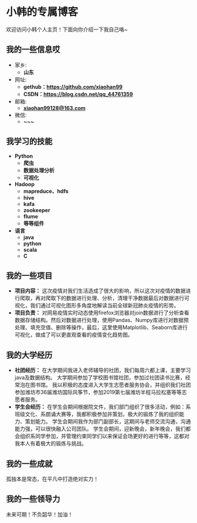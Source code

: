 # 小韩的专属博客

欢迎访问小韩个人主页！下面向你介绍一下我自己咯~

<!-- slide -->

## 我的一些信息哎

- 家乡:
  - **山东**
- 网址:
  - **gethub：<https://github.com/xiaohan99>**
  - **CSDN：<https://blog.csdn.net/qq_44761359>**
- 邮箱:
  - **xiaohan99128@163.com**
- 微信:
  - **~~~**

<!-- slide -->


## 我学习的技能

<!-- slide vertical=true -->

- **Python**
  - **爬虫**
  - **数据处理分析**
  - **可视化**
- **Hadoop**
  - **mapreduce、hdfs**
  - **hive**
  - **kafa**
  - **zookeeper**
  - **flume**
  - **等等组件** 
- **语言**
   - **java**
   - **python**
   - **scala**
   - **C**

<!-- slide vertical=true -->
<!-- slide -->

## 我的一些项目

<!-- slide vertical=true -->
- **项目内容：**
这次疫情对我们生活造成了很大的影响，所以这次对疫情的数据进行爬取，再对爬取下的数据进行处理、分析，清理干净数据最后对数据进行可视化，我们通过可视化图形多角度地解读当前全球新冠肺炎疫情的形势。
- **项目负责：**
对网易疫情实时动态使用firefox浏览器对join数据进行了分析查看数据存储结构。然后对数据进行处理，使用Pandas、Numpy库进行对数据预处理、填充空值、删除等操作，最后，这里使用Matplotlib、Seaborn库进行可视化，做成了可以更直观查看的疫情变化趋势图。


<!-- slide -->

## 我的大学经历

<!-- slide vertical=true -->
- **社团经历：**
在大学期间我进入老师辅导的社团，我们每周六都上课，主要学习java及数据结构。
大学期间参加了学校图书馆社团，参加过社团读书比赛，经常泡在图书馆。
我以积极的态度进入大学生志愿者服务协会，并组织我们社团参加潍坊市36届潍坊国际风筝节，参加2019第七届潍坊半程马拉松塞等等志愿者服务。
- **学生会经历：**
在学生会期间根据院文件，我们部门组织了很多活动，例如：系班级文化、系朗诵大赛等，我都积极参加并策划，极大的锻炼了我的组织能力、策划能力。
学生会期间我作为部门副部长，这期间与老师交流沟通，沟通能力强，可以很快融入公司团队。
学生会期间，迎新晚会，新年晚会，我们都会组织系同学参加，并管理约束同学们以来保证会场更好的进行等等，这都对我本人有着极大的锻炼与挑战。

<!-- slide -->

## 我的一些成就

<!-- slide vertical=true -->

孤独本是常态，在平凡中打造绝对实力！

<!-- slide vertical=true -->



<!-- slide -->



## 我的一些领导力

未来可期！不负韶华！加油！

<!-- slide -->

## 

